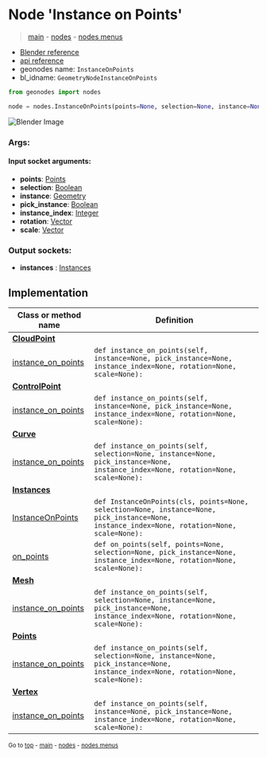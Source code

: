 # Node 'Instance on Points'

> [main](../structure.md) - [nodes](nodes.md) - [nodes menus](nodes_menus.md)

- [Blender reference](https://docs.blender.org/manual/en/latest/modeling/geometry_nodes/instances/instance_on_points.html)
- [api reference](https://docs.blender.org/api/current/bpy.types.GeometryNodeInstanceOnPoints.html)
- geonodes name: `InstanceOnPoints`
- bl_idname: `GeometryNodeInstanceOnPoints`

```python
from geonodes import nodes

node = nodes.InstanceOnPoints(points=None, selection=None, instance=None, pick_instance=None, instance_index=None, rotation=None, scale=None)
```

![Blender Image](https://docs.blender.org/manual/en/latest/_images/node-types_GeometryNodeInstanceOnPoints.webp)

### Args:

#### Input socket arguments:

- **points**: [Points](Points.md)
- **selection**: [Boolean](Boolean.md)
- **instance**: [Geometry](Geometry.md)
- **pick_instance**: [Boolean](Boolean.md)
- **instance_index**: [Integer](Integer.md)
- **rotation**: [Vector](Vector.md)
- **scale**: [Vector](Vector.md)

### Output sockets:

- **instances** : [Instances](Instances.md)

## Implementation

| Class or method name | Definition |
|----------------------|------------|
| **[CloudPoint](CloudPoint.md)** |
| [instance_on_points](CloudPoint.md#instance_on_points) | `def instance_on_points(self, instance=None, pick_instance=None, instance_index=None, rotation=None, scale=None):` |
| **[ControlPoint](ControlPoint.md)** |
| [instance_on_points](ControlPoint.md#instance_on_points) | `def instance_on_points(self, instance=None, pick_instance=None, instance_index=None, rotation=None, scale=None):` |
| **[Curve](Curve.md)** |
| [instance_on_points](Curve.md#instance_on_points) | `def instance_on_points(self, selection=None, instance=None, pick_instance=None, instance_index=None, rotation=None, scale=None):` |
| **[Instances](Instances.md)** |
| [InstanceOnPoints](Instances.md#InstanceOnPoints-classmethod) | `def InstanceOnPoints(cls, points=None, selection=None, instance=None, pick_instance=None, instance_index=None, rotation=None, scale=None):` |
| [on_points](Instances.md#on_points) | `def on_points(self, points=None, selection=None, pick_instance=None, instance_index=None, rotation=None, scale=None):` |
| **[Mesh](Mesh.md)** |
| [instance_on_points](Mesh.md#instance_on_points) | `def instance_on_points(self, selection=None, instance=None, pick_instance=None, instance_index=None, rotation=None, scale=None):` |
| **[Points](Points.md)** |
| [instance_on_points](Points.md#instance_on_points) | `def instance_on_points(self, selection=None, instance=None, pick_instance=None, instance_index=None, rotation=None, scale=None):` |
| **[Vertex](Vertex.md)** |
| [instance_on_points](Vertex.md#instance_on_points) | `def instance_on_points(self, instance=None, pick_instance=None, instance_index=None, rotation=None, scale=None):` |
<sub>Go to [top](#node-Instance-on-Points) - [main](../structure.md) - [nodes](nodes.md) - [nodes menus](nodes_menus.md)</sub>

